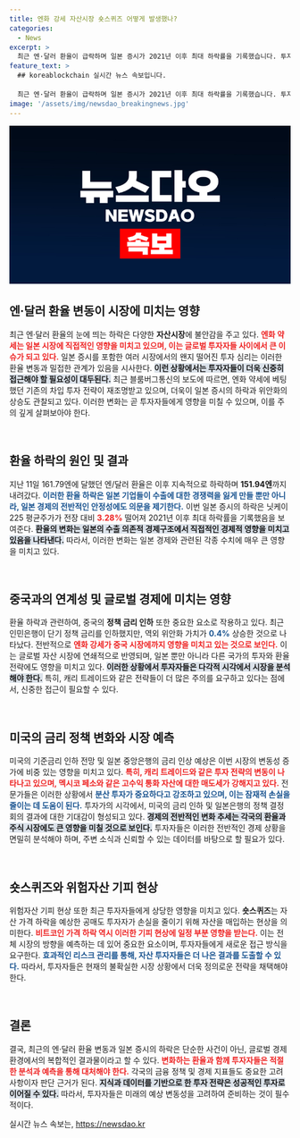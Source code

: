 ```yaml
---
title: 엔화 강세 자산시장 숏스퀴즈 어떻게 발생했나?
categories:
  - News
excerpt: >
  최근 엔·달러 환율이 급락하며 일본 증시가 2021년 이후 최대 하락률을 기록했습니다. 투자자들은 엔화 약세에 대한 재평가를 시작하며, 자산시장에 영향을 미치고 있습니다. 금리 인하 전망 속에서 일본은행의 결과에 시장의 이목이 집중되고 있습니다!
feature_text: >
  ## koreablockchain 실시간 뉴스 속보입니다.

  최근 엔·달러 환율이 급락하며 일본 증시가 2021년 이후 최대 하락률을 기록했습니다. 투자자들은 엔화 약세에 대한 재평가를 시작하며, 자산시장에 영향을 미치고 있습니다. 금리 인하 전망 속에서 일본은행의 결과에 시장의 이목이 집중되고 있습니다!
image: '/assets/img/newsdao_breakingnews.jpg'
---
```


<p><img src="/assets/img/newsdao_breakingnews.jpg" alt="koreablockchain 속보" /></p>

<h2 data-ke-size="size26">엔·달러 환율 변동이 시장에 미치는 영향</h2>

<p data-ke-size="size16">최근 엔·달러 환율의 눈에 띄는 하락은 다양한 <b>자산시장</b>에 불안감을 주고 있다. <b><span style="color: #ee2323;">엔화 약세는 일본 시장에 직접적인 영향을 미치고 있으며, 이는 글로벌 투자자들 사이에서 큰 이슈가 되고 있다.</span></b> 일본 증시를 포함한 여러 시장에서의 왠지 떨어진 투자 심리는 이러한 환율 변동과 밀접한 관계가 있음을 시사한다. <b><span style="background-color: #21538527;">이런 상황에서는 투자자들이 더욱 신중히 접근해야 할 필요성이 대두된다.</span></b> 최근 블룸버그통신의 보도에 따르면, 엔화 약세에 베팅했던 기존의 차입 투자 전략이 재조명받고 있으며, 더욱이 일본 증시의 하락과 위안화의 상승도 관찰되고 있다. 이러한 변화는 곧 투자자들에게 영향을 미칠 수 있으며, 이를 주의 깊게 살펴보아야 한다.</p>

<p data-ke-size="size16">&nbsp;</p>

<h2 data-ke-size="size26">환율 하락의 원인 및 결과</h2>

<p data-ke-size="size16">지난 11일 161.79엔에 달했던 엔/달러 환율은 이후 지속적으로 하락하며 <b>151.94엔</b>까지 내려갔다. <b><span style="color: #1a5490;">이러한 환율 하락은 일본 기업들이 수출에 대한 경쟁력을 잃게 만들 뿐만 아니라, 일본 경제의 전반적인 안정성에도 의문을 제기한다.</span></b> 이번 일본 증시의 하락은 닛케이225 평균주가가 전장 대비 <b><span style="color: #ee2323;">3.28%</b></span> 떨어져 2021년 이후 최대 하락률을 기록했음을 보여준다. <b><span style="background-color: #21538527;">환율의 변화는 일본의 수출 의존적 경제구조에서 직접적인 경제적 영향을 미치고 있음을 나타낸다.</span></b> 따라서, 이러한 변화는 일본 경제와 관련된 각종 수치에 매우 큰 영향을 미치고 있다.</p>

<p data-ke-size="size16">&nbsp;</p>

<h2 data-ke-size="size26">중국과의 연계성 및 글로벌 경제에 미치는 영향</h2>

<p data-ke-size="size16">환율 하락과 관련하여, 중국의 <b>정책 금리 인하</b> 또한 중요한 요소로 작용하고 있다. 최근 인민은행이 단기 정책 금리를 인하했지만, 역외 위안화 가치가 <b><span style="color: #1a5490;">0.4%</b></span> 상승한 것으로 나타났다. 전반적으로 <b><span style="color: #ee2323;">엔화 강세가 중국 시장에까지 영향을 미치고 있는 것으로 보인다.</span></b> 이는 글로벌 자산 시장에 연쇄적으로 반영되며, 일본 뿐만 아니라 다른 국가의 투자와 환율 전략에도 영향을 미치고 있다. <b><span style="background-color: #21538527;">이러한 상황에서 투자자들은 다각적 시각에서 시장을 분석해야 한다.</span></b> 특히, 캐리 트레이드와 같은 전략들이 더 많은 주의를 요구하고 있다는 점에서, 신중한 접근이 필요할 수 있다.</p>

<p data-ke-size="size16">&nbsp;</p>

<h2 data-ke-size="size26">미국의 금리 정책 변화와 시장 예측</h2>

<p data-ke-size="size16">미국의 기준금리 인하 전망 및 일본 중앙은행의 금리 인상 예상은 이번 시장의 변동성 증가에 비중 있는 영향을 미치고 있다. <b><span style="color: #ee2323;">특히, 캐리 트레이드와 같은 투자 전략의 변동이 나타나고 있으며, 멕시코 페소와 같은 고수익 통화 자산에 대한 매도세가 강해지고 있다.</span></b> 전문가들은 이러한 상황에서 <b><span style="color: #1a5490;">분산 투자가 중요하다고 강조하고 있으며, 이는 잠재적 손실을 줄이는 데 도움이 된다.</span></b> 투자가의 시각에서, 미국의 금리 인하 및 일본은행의 정책 결정 회의 결과에 대한 기대감이 형성되고 있다. <b><span style="background-color: #21538527;">경제의 전반적인 변화 추세는 각국의 환율과 주식 시장에도 큰 영향을 미칠 것으로 보인다.</span></b> 투자자들은 이러한 전반적인 경제 상황을 면밀히 분석해야 하며, 주변 소식과 신뢰할 수 있는 데이터를 바탕으로 할 필요가 있다.</p>

<p data-ke-size="size16">&nbsp;</p>

<h2 data-ke-size="size26">숏스퀴즈와 위험자산 기피 현상</h2>

<p data-ke-size="size16">위험자산 기피 현상 또한 최근 투자자들에게 상당한 영향을 미치고 있다. <b>숏스퀴즈</b>는 자산 가격 하락을 예상한 공매도 투자자가 손실을 줄이기 위해 자산을 매입하는 현상을 의미한다. <b><span style="color: #ee2323;">비트코인 가격 하락 역시 이러한 기피 현상에 일정 부분 영향을 받는다.</span></b> 이는 전체 시장의 방향을 예측하는 데 있어 중요한 요소이며, 투자자들에게 새로운 접근 방식을 요구한다. <b><span style="color: #1a5490;">효과적인 리스크 관리를 통해, 자산 투자자들은 더 나은 결과를 도출할 수 있다.</span></b> 따라서, 투자자들은 현재의 불확실한 시장 상황에서 더욱 정의로운 전략을 채택해야 한다.</p>

<p data-ke-size="size16">&nbsp;</p>

<h2 data-ke-size="size26">결론</h2>

<p data-ke-size="size16">결국, 최근의 엔·달러 환율 변동과 일본 증시의 하락은 단순한 사건이 아닌, 글로벌 경제 환경에서의 복합적인 결과물이라고 할 수 있다. <b><span style="color: #ee2323;">변화하는 환율과 함께 투자자들은 적절한 분석과 예측을 통해 대처해야 한다.</span></b> 각국의 금융 정책 및 경제 지표들도 중요한 고려 사항이자 판단 근거가 된다. <b><span style="background-color: #21538527;">지식과 데이터를 기반으로 한 투자 전략은 성공적인 투자로 이어질 수 있다.</span></b> 따라서, 투자자들은 미래의 예상 변동성을 고려하여 준비하는 것이 필수적이다.</p>
실시간 뉴스 속보는, <a href="https://newsdao.kr" rel="dofollow">https://newsdao.kr</a>


